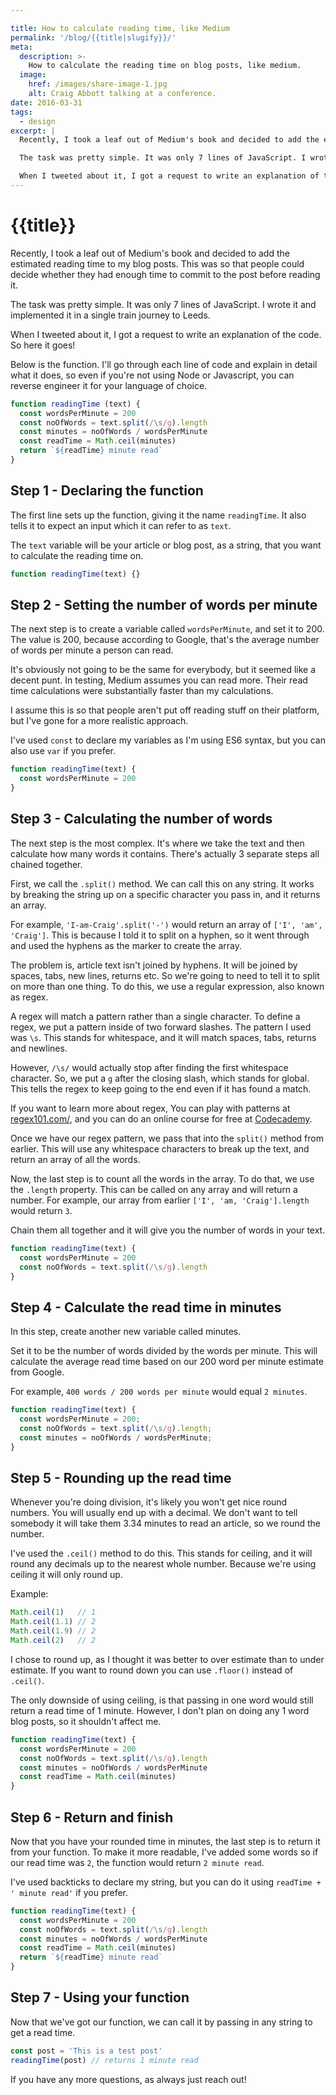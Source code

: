 ```yaml
---

title: How to calculate reading time, like Medium
permalink: '/blog/{{title|slugify}}/'
meta:
  description: >-
    How to calculate the reading time on blog posts, like medium.
  image:
    href: /images/share-image-1.jpg
    alt: Craig Abbott talking at a conference.
date: 2016-03-31
tags:
  - design
excerpt: |
  Recently, I took a leaf out of Medium's book and decided to add the estimated reading time to my blog posts. This was so that people could decide whether they had enough time to commit to the post before reading it.

  The task was pretty simple. It was only 7 lines of JavaScript. I wrote it and implemented it in a single train journey to Leeds.

  When I tweeted about it, I got a request to write an explanation of the code. So here it goes!
---
```


# {{title}}

Recently, I took a leaf out of Medium's book and decided to add the estimated reading time to my blog posts. This was so that people could decide whether they had enough time to commit to the post before reading it.

The task was pretty simple. It was only 7 lines of JavaScript. I wrote it and implemented it in a single train journey to Leeds.

When I tweeted about it, I got a request to write an explanation of the code. So here it goes!

Below is the function. I'll go through each line of code and explain in detail what it does, so even if you're not using Node or Javascript, you can reverse engineer it for your language of choice.

``` javascript
function readingTime (text) {
  const wordsPerMinute = 200
  const noOfWords = text.split(/\s/g).length
  const minutes = noOfWords / wordsPerMinute
  const readTime = Math.ceil(minutes)
  return `${readTime} minute read`
}
```

## Step 1 - Declaring the function

The first line sets up the function, giving it the name `readingTime`. It also tells it to expect an input which it can refer to as `text`.

The `text` variable will be your article or blog post, as a string, that you want to calculate the reading time on.

```javascript
function readingTime(text) {}
```

## Step 2 - Setting the number of words per minute

The next step is to create a variable called `wordsPerMinute`, and set it to 200. The value is 200, because according to Google, that's the average number of words per minute a person can read.

It's obviously not going to be the same for everybody, but it seemed like a decent punt. In testing, Medium assumes you can read more. Their read time calculations were substantially faster than my calculations.

I assume this is so that people aren't put off reading stuff on their platform, but I've gone for a more realistic approach.

I've used `const` to declare my variables as I'm using ES6 syntax, but you can also use `var` if you prefer.

``` javascript
function readingTime(text) {
  const wordsPerMinute = 200
}
```

## Step 3 - Calculating the number of words

The next step is the most complex. It's where we take the text and then calculate how many words it contains. There's actually 3 separate steps all chained together.

First, we call the `.split()` method. We can call this on any string. It works by breaking the string up on a specific character you pass in, and it returns an array.

For example, `'I-am-Craig'.split('-')` would return an array of `['I', 'am', 'Craig']`. This is because I told it to split on a hyphen, so it went through and used the hyphens as the marker to create the array.

The problem is, article text isn't joined by hyphens. It will be joined by spaces, tabs, new lines, returns etc. So we're going to need to tell it to split on more than one thing. To do this, we use a regular expression, also known as regex.

A regex will match a pattern rather than a single character. To define a regex, we put a pattern inside of two forward slashes. The pattern I used was `\s`. This stands for whitespace, and it will match spaces, tabs, returns and newlines.

However, `/\s/` would actually stop after finding the first whitespace character. So, we put a `g` after the closing slash, which stands for global. This tells the regex to keep going to the end even if it has found a match.

If you want to learn more about regex, You can play with patterns at [regex101.com/](https://regex101.com/#javascript), and you can do an online course for free at [Codecademy](https://www.codecademy.com/courses/javascript-intermediate-en-NJ7Lr/0/1).

Once we have our regex pattern, we pass that into the `split()` method from earlier. This will use any whitespace characters to break up the text, and return an array of all the words.

Now, the last step is to count all the words in the array. To do that, we use the `.length` property. This can be called on any array and will return a number. For example, our array from earlier `['I', 'am, 'Craig'].length` would return `3`.

Chain them all together and it will give you the number of words in your text.

``` javascript
function readingTime(text) {
  const wordsPerMinute = 200
  const noOfWords = text.split(/\s/g).length
}
```

## Step 4 - Calculate the read time in minutes

In this step, create another new variable called minutes. 

Set it to be the number of words divided by the words per minute. This will calculate the average read time based on our 200 word per minute estimate from Google.

For example, `400 words / 200 words per minute` would equal `2 minutes`.

``` javascript
function readingTime(text) {
  const wordsPerMinute = 200;
  const noOfWords = text.split(/\s/g).length;
  const minutes = noOfWords / wordsPerMinute;
}
```

## Step 5 - Rounding up the read time

Whenever you're doing division, it's likely you won't get nice round numbers. You will usually end up with a decimal. We don't want to tell somebody it will take them 3.34 minutes to read an article, so we round the number. 

I've used the `.ceil()` method to do this. This stands for ceiling, and it will round any decimals up to the nearest whole number. Because we're using ceiling it will only round up.

Example:
``` javascript
Math.ceil(1)   // 1
Math.ceil(1.1) // 2
Math.ceil(1.9) // 2
Math.ceil(2)   // 2
```

I chose to round up, as I thought it was better to over estimate than to under estimate. If you want to round down you can use `.floor()` instead of `.ceil()`.

The only downside of using ceiling, is that passing in one word would still return a read time of 1 minute. However, I don't plan on doing any 1 word blog posts, so it shouldn't affect me.

``` javascript
function readingTime(text) {
  const wordsPerMinute = 200
  const noOfWords = text.split(/\s/g).length
  const minutes = noOfWords / wordsPerMinute
  const readTime = Math.ceil(minutes)
}
```

## Step 6 - Return and finish

Now that you have your rounded time in minutes, the last step is to return it from your function. To make it more readable, I've added some words so if our read time was `2`, the function would return `2 minute read`.

I've used backticks to declare my string, but you can do it using `readTime + ' minute read'` if you prefer.

``` javascript
function readingTime(text) {
  const wordsPerMinute = 200
  const noOfWords = text.split(/\s/g).length
  const minutes = noOfWords / wordsPerMinute
  const readTime = Math.ceil(minutes)
  return `${readTime} minute read`
}
```

## Step 7 - Using your function

Now that we've got our function, we can call it by passing in any string to get a read time.

``` javascript
const post = 'This is a test post'
readingTime(post) // returns 1 minute read
```

If you have any more questions, as always just reach out!
